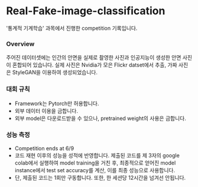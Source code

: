 # Real-Fake-image-classification
'통계적 기계학습' 과목에서 진행한 competition 기록입니다.

### Overview
주어진 데이터셋에는 인간의 안면을 실제로 촬영한 사진과 인공지능이 생성한 안면 사진이 혼합되어 있습니다.
실제 사진은 Nvidia가 모은 Flickr datset에서 추출, 가짜 사진은 StyleGAN을 이용하여 생성되었습니다.

### 대회 규칙
- Framework는 Pytorch만 허용합니다.
- 외부 데이터 이용을 금합니다.
- 외부 model은 다운로드받을 수 있으나, pretrained weight의 사용은 금합니다.

### 성능 측정
- Competition ends at 6/9
- 코드 재현 이후의 성능을 성적에 반영합니다. 제출된 코드를 제 3자의 google colab에서 실행하여 model training을 거친 후, 최종적으로 얻어진 model instance에서 test set accuracy를 계산, 이를 최종 성능으로 사용합니다.
- 단, 제출된 코드는 1회만 구동합니다. 또한, 한 세션당 12시간을 넘겨선 안됩니다.
